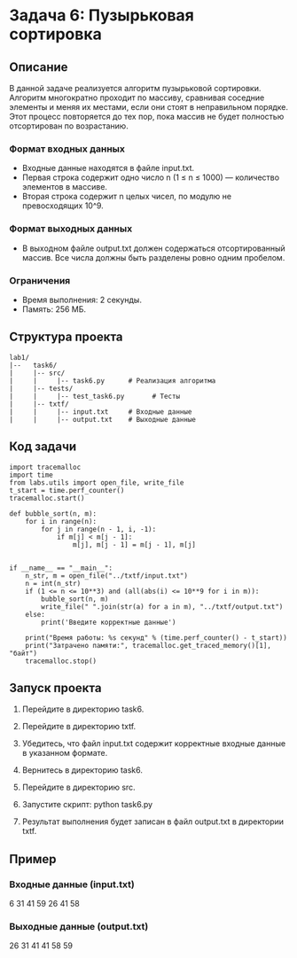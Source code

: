 # Задача 6: Пузырьковая сортировка

## Описание

В данной задаче реализуется алгоритм пузырьковой сортировки. Алгоритм многократно проходит по массиву, сравнивая соседние элементы и меняя их местами, если они стоят в неправильном порядке. Этот процесс повторяется до тех пор, пока массив не будет полностью отсортирован по возрастанию.

### Формат входных данных
- Входные данные находятся в файле input.txt.
- Первая строка содержит одно число n (1 ≤ n ≤ 1000) — количество элементов в массиве.
- Вторая строка содержит n целых чисел, по модулю не превосходящих 10^9.

### Формат выходных данных
- В выходном файле output.txt должен содержаться отсортированный массив. Все числа должны быть разделены ровно одним пробелом.

### Ограничения
- Время выполнения: 2 секунды.
- Память: 256 МБ.

## Структура проекта
```
lab1/
|--   task6/
|     |-- src/
|     |     |-- task6.py      # Реализация алгоритма
|     |-- tests/
|     |     |-- test_task6.py       # Тесты
|     |-- txtf/
|     |     |-- input.txt     # Входные данные
|     |     |-- output.txt    # Выходные данные
```
## Код задачи
```
import tracemalloc
import time
from labs.utils import open_file, write_file
t_start = time.perf_counter()
tracemalloc.start()

def bubble_sort(n, m):
    for i in range(n):
        for j in range(n - 1, i, -1):
            if m[j] < m[j - 1]:
                m[j], m[j - 1] = m[j - 1], m[j]


if __name__ == "__main__":
    n_str, m = open_file("../txtf/input.txt")
    n = int(n_str)
    if (1 <= n <= 10**3) and (all(abs(i) <= 10**9 for i in m)):
        bubble_sort(n, m)
        write_file(" ".join(str(a) for a in m), "../txtf/output.txt")
    else:
        print('Введите корректные данные')

    print("Время работы: %s секунд" % (time.perf_counter() - t_start))
    print("Затрачено памяти:", tracemalloc.get_traced_memory()[1], "байт")
    tracemalloc.stop()
```
## Запуск проекта

1. Перейдите в директорию task6.
2. Перейдите в директорию txtf.
3. Убедитесь, что файл input.txt содержит корректные входные данные в указанном формате.
4. Вернитесь в директорию task6.
5. Перейдите в директорию src.
6. Запустите скрипт:
      python task6.py
   
7. Результат выполнения будет записан в файл output.txt в директории txtf.

## Пример

### Входные данные (input.txt)
6
31 41 59 26 41 58

### Выходные данные (output.txt)
26 31 41 41 58 59
